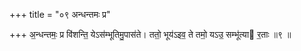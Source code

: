 +++
title = "०९ अन्धन्तमः प्र"

+++
अ॒न्धन्तमः॒ प्र वि॑शन्ति॒ येऽस॑म्भूतिमु॒पास॑ते। ततो॒ भूय॑ऽइव॒ ते तमो॒ यऽउ॒ सम्भू॑त्या र॒ताः ॥९ ॥